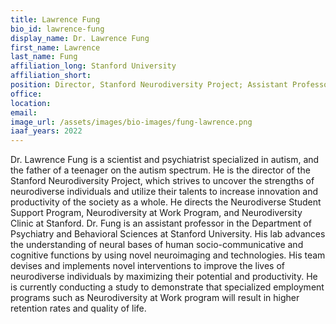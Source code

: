 ```yaml
---
title: Lawrence Fung
bio_id: lawrence-fung
display_name: Dr. Lawrence Fung
first_name: Lawrence
last_name: Fung
affiliation_long: Stanford University
affiliation_short: 
position: Director, Stanford Neurodiversity Project; Assistant Professor of Psychiatry and Behavioral Sciences
office: 
location: 
email: 
image_url: /assets/images/bio-images/fung-lawrence.png
iaaf_years: 2022
---
```

Dr. Lawrence Fung is a scientist and psychiatrist specialized in autism, and the father of a teenager on the autism spectrum. He is the director of the Stanford Neurodiversity Project, which strives to uncover the strengths of neurodiverse individuals and utilize their talents to increase innovation and productivity of the society as a whole. He directs the Neurodiverse Student Support Program, Neurodiversity at Work Program, and Neurodiversity Clinic at Stanford. Dr. Fung is an assistant professor in the Department of Psychiatry and Behavioral Sciences at Stanford University. His lab advances the understanding of neural bases of human socio-communicative and cognitive functions by using novel neuroimaging and technologies. His team devises and implements novel interventions to improve the lives of neurodiverse individuals by maximizing their potential and productivity. He is currently conducting a study to demonstrate that specialized employment programs such as Neurodiversity at Work program will result in higher retention rates and quality of life.